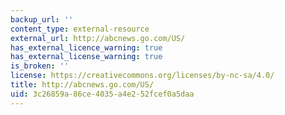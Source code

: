 ```yaml
---
backup_url: ''
content_type: external-resource
external_url: http://abcnews.go.com/US/
has_external_licence_warning: true
has_external_license_warning: true
is_broken: ''
license: https://creativecommons.org/licenses/by-nc-sa/4.0/
title: http://abcnews.go.com/US/
uid: 3c26859a-86ce-4035-a4e2-52fcef0a5daa
---
```

